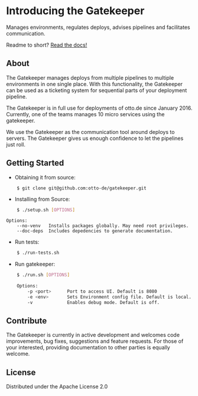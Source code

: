 # Introducing the **Gatekeeper**

Manages environments, regulates deploys, advises pipelines and facilitates communication.

Readme to short? [Read the docs!](http://otto-gatekeeper.rtfd.org)

## About

The Gatekeeper manages deploys from multiple pipelines to multiple environments in one single place.
With this functionality, the Gatekeeper can be used as a ticketing system for sequential parts of your
deployment pipeline.

The Gatekeeper is in full use for deployments of otto.de since January 2016. Currently, one of the teams manages 10
micro services using the gatekeeper.

We use the Gatekeeper as the communication tool around deploys to servers. The Gatekeeper gives us enough confidence
to let the pipelines just roll.

## Getting Started

- Obtaining it from source:

````bash
    $ git clone git@github.com:otto-de/gatekeeper.git
````

- Installing from Source:

````bash
    $ ./setup.sh [OPTIONS]
````
    Options:
        --no-venv   Installs packages globally. May need root privileges.  
        --doc-deps  Includes depedencies to generate documentation.


- Run tests:

````bash
    $ ./run-tests.sh
````

- Run gatekeeper:

````bash
    $ ./run.sh [OPTIONS]
    
    Options:
        -p <port>      Port to access UI. Default is 8080
        -e <env>       Sets Environment config file. Default is local.
        -v             Enables debug mode. Default is off.
````

## Contribute

The Gatekeeper is currently in active development and welcomes code improvements, bug fixes, suggestions and feature
requests. For those of your interested, providing documentation to other parties is equally welcome.

## License

Distributed under the Apache License 2.0
